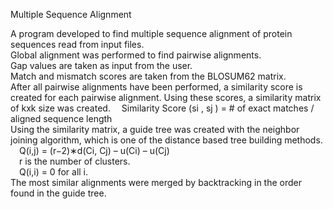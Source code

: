 Multiple Sequence Alignment

A program developed to find multiple sequence alignment of protein sequences read from input files.  
Global alignment was performed to find pairwise alignments.  
Gap values are taken as input from the user.  
Match and mismatch scores are taken from the BLOSUM62 matrix.  
After all pairwise alignments have been performed, a similarity score is created for each pairwise alignment. Using these scores, a similarity matrix of kxk size was created.
&emsp;Similarity Score (si , sj ) = # of exact matches / aligned sequence length  
Using the similarity matrix, a guide tree was created with the neighbor joining algorithm, which is one of the distance based tree building methods.  
&emsp;Q(i,j) = (r−2)∗d(Ci, Cj) – u(Ci) – u(Cj)  
&emsp;r is the number of clusters.  
&emsp;Q(i,i) = 0 for all i.  
The most similar alignments were merged by backtracking in the order found in the guide tree.
